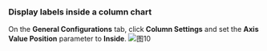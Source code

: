 ### Display labels inside a column chart

On the **General Configurations** tab, click **Column Settings** and set the **Axis Value Position** parameter to **Inside**.
![图10](/img/src/visulization/barPro/barPro10.png)
